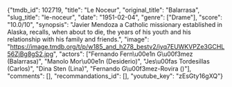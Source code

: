 {"tmdb_id": 102719, "title": "Le Noceur", "original_title": "Balarrasa", "slug_title": "le-noceur", "date": "1951-02-04", "genre": ["Drame"], "score": "10.0/10", "synopsis": "Javier Mendoza a Catholic missionary established in Alaska, recalls, when about to die, the years of his youth and his relationship with his family and friends.", "image": "https://image.tmdb.org/t/p/w185_and_h278_bestv2/iyq7EUWKVPZe3GCHL56ZjBg8gS2.jpg", "actors": ["Fernando Fern\u00e1n G\u00f3mez (Balarrasa)", "Manolo Mor\u00e1n (Desiderio)", "Jes\u00fas Tordesillas (Carlos)", "Dina Sten (Lina)", "Fernando G\u00f3mez-Rovira ()"], "comments": [], "recommandations_id": [], "youtube_key": "zEsGty16gXQ"}